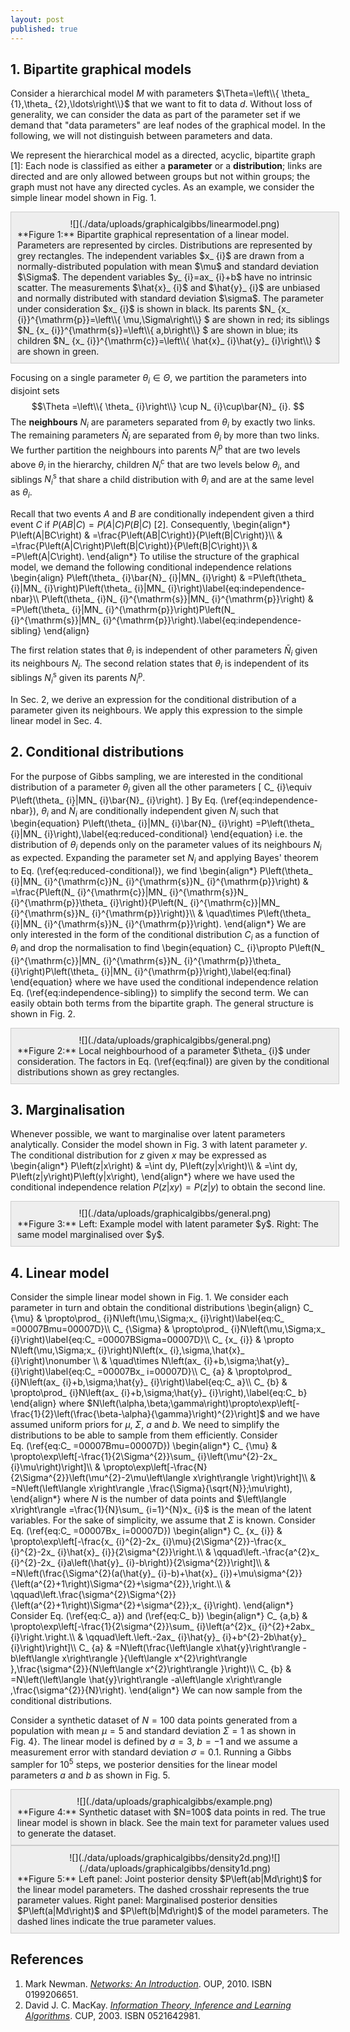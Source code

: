 ```yaml
---
layout: post
published: true
---
```



## 1\. Bipartite graphical models

Consider a hierarchical model $M$ with parameters $\Theta=\left\\{ \theta_ {1},\theta_ {2},\ldots\right\\}$ that we want to fit to data $d$. Without loss of generality, we can consider the data as part of the parameter set if we demand that "data parameters" are leaf nodes of the graphical model. In the following, we will not distinguish between parameters and data.

We represent the hierarchical model as a directed, acyclic, bipartite graph [1]: Each node is classified as either a **parameter** or a **distribution**; links are directed and are only allowed between groups but not within groups; the graph must not have any directed cycles. As an example, we consider the simple linear model shown in Fig. 1.

<style scoped="" type="text/css">div.figure { background: #EEE; border: #CCC solid 1px; width: 100%; padding: 10px; };</style>

<div class="figure">

<center>![](./data/uploads/graphicalgibbs/linearmodel.png)</center>

<div>**Figure 1:** Bipartite graphical representation of a linear model. Parameters are represented by circles. Distributions are represented by grey rectangles. The independent variables $x_ {i}$ are drawn from a normally-distributed population with mean $\mu$ and standard deviation $\Sigma$. The dependent variables $y_ {i}=ax_ {i}+b$ have no intrinsic scatter. The measurements $\hat{x}_ {i}$ and $\hat{y}_ {i}$ are unbiased and normally distributed with standard deviation $\sigma$. The parameter under consideration $x_ {i}$ is shown in black. Its parents $N_ {x_ {i}}^{\mathrm{p}}=\left\\{ \mu,\Sigma\right\\} $ are shown in red; its siblings $N_ {x_ {i}}^{\mathrm{s}}=\left\\{ a,b\right\\} $ are shown in blue; its children $N_ {x_ {i}}^{\mathrm{c}}=\left\\{ \hat{x}_ {i}\hat{y}_ {i}\right\\} $ are shown in green.</div>

</div>

Focusing on a single parameter $\theta_ {i}\in\Theta$, we partition the parameters into disjoint sets 
$$\Theta =\left\\{ \theta_ {i}\right\\} \cup N_ {i}\cup\bar{N}_ {i}. $$
The **neighbours** $N_ {i}$ are parameters separated from $\theta_ {i}$ by exactly two links. The remaining parameters $\bar{N}_ {i}$ are separated from $\theta_ {i}$ by more than two links. We further partition the neighbours into parents $N_ {i}^{\mathrm{p}}$ that are two levels above $\theta_ {i}$ in the hierarchy, children $N_ {i}^{\mathrm{c}}$ that are two levels below $\theta_ {i}$, and siblings $N_ {i}^{\mathrm{s}}$ that share a child distribution with $\theta_ {i}$ and are at the same level as $\theta_ {i}$.

Recall that two events $A$ and $B$ are conditionally independent given a third event $C$ if $P\left(AB|C\right)=P\left(A|C\right)P\left(B|C\right)$ [2]. Consequently, 
\begin{align*} 
P\left(A|BC\right) & =\frac{P\left(AB|C\right)}{P\left(B|C\right)}\\\\ 
& =\frac{P\left(A|C\right)P\left(B|C\right)}{P\left(B|C\right)}\\ & =P\left(A|C\right). 
\end{align*}
To utilise the structure of the graphical model, we demand the following conditional independence relations 
\begin{align} 
P\left(\theta_ {i}\bar{N}_ {i}|MN_ {i}\right) & =P\left(\theta_ {i}|MN_ {i}\right)P\left(\theta_ {i}|MN_ {i}\right)\label{eq:independence-nbar}\\\\
P\left(\theta_ {i}N_ {i}^{\mathrm{s}}|MN_ {i}^{\mathrm{p}}\right) & =P\left(\theta_ {i}|MN_ {i}^{\mathrm{p}}\right)P\left(N_ {i}^{\mathrm{s}}|MN_ {i}^{\mathrm{p}}\right).\label{eq:independence-sibling} \end{align}


 The first relation states that $\theta_ {i}$ is independent of other parameters $\bar{N}_ {i}$ given its neighbours $N_ {i}$. The second relation states that $\theta_ {i}$ is independent of its siblings $N_ {i}^{\mathrm{s}}$ given its parents $N_ {i}^{\mathrm{p}}$.

In Sec. 2, we derive an expression for the conditional distribution of a parameter given its neighbours. We apply this expression to the simple linear model in Sec. 4.

## 2\. Conditional distributions

For the purpose of Gibbs sampling, we are interested in the conditional distribution of a parameter $\theta_ {i}$ given all the other parameters \[ C_ {i}\equiv P\left(\theta_ {i}|MN_ {i}\bar{N}_ {i}\right). \] By Eq. (\ref{eq:independence-nbar}), $\theta_ {i}$ and $\bar{N}_ {i}$ are conditionally independent given $N_ {i}$ such that 
\begin{equation} P\left(\theta_ {i}|MN_ {i}\bar{N}_ {i}\right) =P\left(\theta_ {i}|MN_ {i}\right),\label{eq:reduced-conditional} \end{equation}
i.e. the distribution of $\theta_ {i}$ depends only on the parameter values of its neighbours $N_ {i}$ as expected. Expanding the parameter set $N_ {i}$ and applying Bayes' theorem to Eq. (\ref{eq:reduced-conditional}), we find 
\begin{align*} 
P\left(\theta_ {i}|MN_ {i}^{\mathrm{c}}N_ {i}^{\mathrm{s}}N_ {i}^{\mathrm{p}}\right) & =\frac{P\left(N_ {i}^{\mathrm{c}}|MN_ {i}^{\mathrm{s}}N_ {i}^{\mathrm{p}}\theta_ {i}\right)}{P\left(N_ {i}^{\mathrm{c}}|MN_ {i}^{\mathrm{s}}N_ {i}^{\mathrm{p}}\right)}\\\\
& \quad\times P\left(\theta_ {i}|MN_ {i}^{\mathrm{s}}N_ {i}^{\mathrm{p}}\right). 
\end{align*}
We are only interested in the form of the conditional distribution $C_ {i}$ as a function of $\theta_ {i}$ and drop the normalisation to find 
\begin{equation} C_ {i}\propto P\left(N_ {i}^{\mathrm{c}}|MN_ {i}^{\mathrm{s}}N_ {i}^{\mathrm{p}}\theta_ {i}\right)P\left(\theta_ {i}|MN_ {i}^{\mathrm{p}}\right),\label{eq:final}
\end{equation} 
where we have used the conditional independence relation Eq. (\ref{eq:independence-sibling}) to simplify the second term. We can easily obtain both terms from the bipartite graph. The general structure is shown in Fig. 2.

<div class="figure">

<center>![](./data/uploads/graphicalgibbs/general.png)</center>

<div>**Figure 2:** Local neighbourhood of a parameter $\theta_ {i}$ under consideration. The factors in Eq. (\ref{eq:final}) are given by the conditional distributions shown as grey rectangles.</div>

</div>

## 3\. Marginalisation

Whenever possible, we want to marginalise over latent parameters analytically. Consider the model shown in Fig. 3 with latent parameter $y$. The conditional distribution for $z$ given $x$ may be expressed as 
\begin{align*} 
P\left(z|x\right) & =\int dy\, P\left(zy|x\right)\\\\
& =\int dy\, P\left(z|y\right)P\left(y|x\right), 
\end{align*}
where we have used the conditional independence relation $P\left(z|xy\right)=P\left(z|y\right)$ to obtain the second line.

<div class="figure">

<center>![](./data/uploads/graphicalgibbs/general.png)</center>

<div>**Figure 3:** Left: Example model with latent parameter $y$. Right: The same model marginalised over $y$.</div>

</div>

## 4\. Linear model

Consider the simple linear model shown in Fig. 1\. We consider each parameter in turn and obtain the conditional distributions 
\begin{align}
C_ {\mu} & \propto\prod_ {i}N\left(\mu,\Sigma;x_ {i}\right)\label{eq:C_ =00007Bmu=00007D}\\\\
C_ {\Sigma} & \propto\prod_ {i}N\left(\mu,\Sigma;x_ {i}\right)\label{eq:C_ =00007BSigma=00007D}\\\\
C_ {x_ {i}} & \propto N\left(\mu,\Sigma;x_ {i}\right)N\left(x_ {i},\sigma,\hat{x}_ {i}\right)\nonumber \\\\
& \quad\times N\left(ax_ {i}+b,\sigma;\hat{y}_ {i}\right)\label{eq:C_ =00007Bx_ i=00007D}\\\\
C_ {a} & \propto\prod_ {i}N\left(ax_ {i}+b,\sigma;\hat{y}_ {i}\right)\label{eq:C_ a}\\\\
C_ {b} & \propto\prod_ {i}N\left(ax_ {i}+b,\sigma;\hat{y}_ {i}\right),\label{eq:C_ b} \end{align}
where $N\left(\alpha,\beta;\gamma\right)\propto\exp\left[-\frac{1}{2}\left(\frac{\beta-\alpha}{\gamma}\right)^{2}\right]$ and we have assumed uniform priors for $\mu$, $\Sigma$, $a$ and $b$. We need to simplify the distributions to be able to sample from them efficiently. Consider Eq. (\ref{eq:C_ =00007Bmu=00007D}) 
\begin{align*} 
C_ {\mu} & \propto\exp\left[-\frac{1}{2\Sigma^{2}}\sum_ {i}\left(\mu^{2}-2x_ {i}\mu\right)\right]\\\\
& \propto\exp\left[-\frac{N}{2\Sigma^{2}}\left(\mu^{2}-2\mu\left\langle x\right\rangle \right)\right]\\\\
& =N\left(\left\langle x\right\rangle ,\frac{\Sigma}{\sqrt{N}};\mu\right), 
\end{align*}
where $N$ is the number of data points and $\left\langle x\right\rangle =\frac{1}{N}\sum_ {i=1}^{N}x_ {i}$ is the mean of the latent variables. For the sake of simplicity, we assume that $\Sigma$ is known. Consider Eq. (\ref{eq:C_ =00007Bx_ i=00007D}) 
\begin{align*} C_ {x_ {i}} & \propto\exp\left[-\frac{x_ {i}^{2}-2x_ {i}\mu}{2\Sigma^{2}}-\frac{x_ {i}^{2}-2x_ {i}\hat{x}_ {i}}{2\sigma^{2}}\right.\\\\
& \qquad\left.-\frac{a^{2}x_ {i}^{2}-2x_ {i}a\left(\hat{y}_ {i}-b\right)}{2\sigma^{2}}\right]\\\\
& =N\left(\frac{\Sigma^{2}(a(\hat{y}_ {i}-b)+\hat{x}_ {i})+\mu\sigma^{2}}{\left(a^{2}+1\right)\Sigma^{2}+\sigma^{2}},\right.\\\\
& \qquad\left.\frac{\sigma^{2}\Sigma^{2}}{\left(a^{2}+1\right)\Sigma^{2}+\sigma^{2}};x_ {i}\right). 
\end{align*}
Consider Eq. (\ref{eq:C_ a}) and (\ref{eq:C_ b}) 
\begin{align*} C_ {a,b} & \propto\exp\left[-\frac{1}{2\sigma^{2}}\sum_ {i}\left(a^{2}x_ {i}^{2}+2abx_ {i}\right.\right.\\\\
& \qquad\left.\left.-2ax_ {i}\hat{y}_ {i}+b^{2}-2b\hat{y}_ {i}\right)\right]\\\\
C_ {a} & =N\left(\frac{\left\langle x\hat{y}\right\rangle -b\left\langle x\right\rangle }{\left\langle x^{2}\right\rangle },\frac{\sigma^{2}}{N\left\langle x^{2}\right\rangle }\right)\\\\
C_ {b} & =N\left(\left\langle \hat{y}\right\rangle -a\left\langle x\right\rangle ,\frac{\sigma^{2}}{N}\right). \end{align*}
 We can now sample from the conditional distributions.

Consider a synthetic dataset of $N=100$ data points generated from a population with mean $\mu=5$ and standard deviation $\Sigma=1$ as shown in Fig. 4}. The linear model is defined by $a=3$, $b=-1$ and we assume a measurement error with standard deviation $\sigma=0.1$. Running a Gibbs sampler for $10^{5}$ steps, we posterior densities for the linear model parameters $a$ and $b$ as shown in Fig. 5.

<div class="figure">

<center>![](./data/uploads/graphicalgibbs/example.png)</center>

<div>**Figure 4:** Synthetic dataset with $N=100$ data points in red. The true linear model is shown in black. See the main text for parameter values used to generate the dataset.</div>

</div>

<div class="figure">

<center>![](./data/uploads/graphicalgibbs/density2d.png)![](./data/uploads/graphicalgibbs/density1d.png)</center>

<div>**Figure 5:** Left panel: Joint posterior density $P\left(ab|Md\right)$ for the linear model parameters. The dashed crosshair represents the true parameter values. Right panel: Marginalised posterior densities $P\left(a|Md\right)$ and $P\left(b|Md\right)$ of the model parameters. The dashed lines indicate the true parameter values.</div>

</div>

## References

1.  Mark Newman. _[Networks: An Introduction](http://www.amazon.co.uk/Networks-Introduction-Mark-Newman/dp/0199206651)_. OUP, 2010\. ISBN 0199206651.
2.  David J. C. MacKay. _[Information Theory, Inference and Learning Algorithms](http://www.amazon.co.uk/Information-Theory-Inference-Learning-Algorithms/dp/0521642981)_. CUP, 2003\. ISBN 0521642981.
